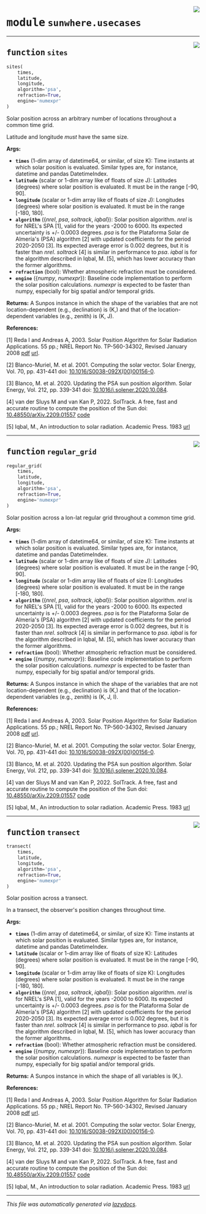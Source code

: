 <!-- markdownlint-disable -->

<a href="https://github.com/jararias/sunwhere/blob/master/sunwhere/usecases.py#L0"><img align="right" style="float:right;" src="https://img.shields.io/badge/-source-cccccc?style=flat-square" /></a>

# <kbd>module</kbd> `sunwhere.usecases`





---

<a href="https://github.com/jararias/sunwhere/blob/master/sunwhere/usecases.py#L22"><img align="right" style="float:right;" src="https://img.shields.io/badge/-source-cccccc?style=flat-square" /></a>

## <kbd>function</kbd> `sites`

```python
sites(
    times,
    latitude,
    longitude,
    algorithm='psa',
    refraction=True,
    engine='numexpr'
)
```

Solar position across an arbitrary number of locations throughout a common time grid. 

Latitude and longitude *must* have the same size. 



**Args:**
 
 - <b>`times`</b> (1-dim array of datetime64, or similar, of size K):  Time  instants at which solar position is evaluated. Similar types  are, for instance, datetime and pandas DatetimeIndex. 
 - <b>`latitude`</b> (scalar or 1-dim array like of floats of size J):  Latitudes  (degrees) where solar position is evaluated. It must be in the  range [-90, 90]. 
 - <b>`longitude`</b> (scalar or 1-dim array like of floats of size J):  Longitudes  (degrees) where solar position is evaluated. It must be in the  range [-180, 180]. 
 - <b>`algorithm`</b> ({_nrel_, _psa_, _soltrack_, _iqbal_}):  Solar position algorithm.  _nrel_ is for NREL's SPA [1], valid for the years -2000 to 6000.  Its expected uncertainty is +/- 0.0003 degrees. _psa_ is for the  Plataforma Solar de Almería's (PSA) algorithm [2] with updated  coefficients for the period 2020-2050 [3]. Its expected average  error is 0.002 degrees, but it is faster than _nrel_. _soltrack_  [4] is similar in performance to _psa_. _iqbal_ is for the algorithm  described in Iqbal, M. [5], which has lower accuracy than the former  algorithms. 
 - <b>`refraction`</b> (bool):  Whether atmospheric refraction must be considered. 
 - <b>`engine`</b> ({_numpy_, _numexpr_}):  Baseline code implementation to perform  the solar position calculations. _numexpr_ is expected to be faster  than numpy, especially for big spatial and/or temporal grids. 



**Returns:**
 A Sunpos instance in which the shape of the variables that are not location-dependent (e.g., declination) is (K,) and that of the location-dependent variables (e.g., zenith) is (K, J). 



**References:**
 

[1] Reda I and Andreas A, 2003. Solar Position Algorithm for Solar Radiation Applications. 55 pp.; NREL Report No. TP-560-34302, Revised January 2008 [pdf](http://www.nrel.gov/docs/fy08osti/34302.pdf) [url](https://midcdmz.nrel.gov/spa/). 

[2] Blanco-Muriel, M. et al. 2001. Computing the solar vector. Solar Energy, Vol. 70, pp. 431-441 doi: [10.1016/S0038-092X(00)00156-0](https://doi.org/10.1016/S0038-092X(00)00156-0). 

[3] Blanco, M. et al. 2020. Updating the PSA sun position algorithm. Solar Energy, Vol. 212, pp. 339-341 doi: [10.1016/j.solener.2020.10.084](https://doi.org/10.1016/j.solener.2020.10.084). 

[4] van der Sluys M and van Kan P, 2022. SolTrack. A free, fast and accurate routine to compute the position of the Sun doi: [10.48550/arXiv.2209.01557](https://doi.org/10.48550/arXiv.2209.01557) [code](https://github.com/MarcvdSluys/SolTrack-Python) 

[5] Iqbal, M., An introduction to solar radiation. Academic Press. 1983 [url](https://www.sciencedirect.com/book/9780123737502/an-introduction-to-solar-radiation) 


---

<a href="https://github.com/jararias/sunwhere/blob/master/sunwhere/usecases.py#L119"><img align="right" style="float:right;" src="https://img.shields.io/badge/-source-cccccc?style=flat-square" /></a>

## <kbd>function</kbd> `regular_grid`

```python
regular_grid(
    times,
    latitude,
    longitude,
    algorithm='psa',
    refraction=True,
    engine='numexpr'
)
```

Solar position across a lon-lat regular grid throughout a common time grid. 



**Args:**
 
 - <b>`times`</b> (1-dim array of datetime64, or similar, of size K):  Time  instants at which solar position is evaluated. Similar types  are, for instance, datetime and pandas DatetimeIndex. 
 - <b>`latitude`</b> (scalar or 1-dim array like of floats of size J):  Latitudes  (degrees) where solar position is evaluated. It must be in the  range [-90, 90]. 
 - <b>`longitude`</b> (scalar or 1-dim array like of floats of size I):  Longitudes  (degrees) where solar position is evaluated. It must be in the  range [-180, 180]. 
 - <b>`algorithm`</b> ({_nrel_, _psa_, _soltrack_, _iqbal_}):  Solar position algorithm.  _nrel_ is for NREL's SPA [1], valid for the years -2000 to 6000.  Its expected uncertainty is +/- 0.0003 degrees. _psa_ is for the  Plataforma Solar de Almería's (PSA) algorithm [2] with updated  coefficients for the period 2020-2050 [3]. Its expected average  error is 0.002 degrees, but it is faster than _nrel_. _soltrack_  [4] is similar in performance to _psa_. _iqbal_ is for the algorithm  described in Iqbal, M. [5], which has lower accuracy than the former  algorithms. 
 - <b>`refraction`</b> (bool):  Whether atmospheric refraction must be considered. 
 - <b>`engine`</b> ({_numpy_, _numexpr_}):  Baseline code implementation to perform  the solar position calculations. _numexpr_ is expected to be faster  than numpy, especially for big spatial and/or temporal grids. 



**Returns:**
 A Sunpos instance in which the shape of the variables that are not location-dependent (e.g., declination) is (K,) and that of the location-dependent variables (e.g., zenith) is (K, J, I). 



**References:**
 

[1] Reda I and Andreas A, 2003. Solar Position Algorithm for Solar Radiation Applications. 55 pp.; NREL Report No. TP-560-34302, Revised January 2008 [pdf](http://www.nrel.gov/docs/fy08osti/34302.pdf) [url](https://midcdmz.nrel.gov/spa/). 

[2] Blanco-Muriel, M. et al. 2001. Computing the solar vector. Solar Energy, Vol. 70, pp. 431-441 doi: [10.1016/S0038-092X(00)00156-0](https://doi.org/10.1016/S0038-092X(00)00156-0). 

[3] Blanco, M. et al. 2020. Updating the PSA sun position algorithm. Solar Energy, Vol. 212, pp. 339-341 doi: [10.1016/j.solener.2020.10.084](https://doi.org/10.1016/j.solener.2020.10.084). 

[4] van der Sluys M and van Kan P, 2022. SolTrack. A free, fast and accurate routine to compute the position of the Sun doi: [10.48550/arXiv.2209.01557](https://doi.org/10.48550/arXiv.2209.01557) [code](https://github.com/MarcvdSluys/SolTrack-Python) 

[5] Iqbal, M., An introduction to solar radiation. Academic Press. 1983 [url](https://www.sciencedirect.com/book/9780123737502/an-introduction-to-solar-radiation) 


---

<a href="https://github.com/jararias/sunwhere/blob/master/sunwhere/usecases.py#L207"><img align="right" style="float:right;" src="https://img.shields.io/badge/-source-cccccc?style=flat-square" /></a>

## <kbd>function</kbd> `transect`

```python
transect(
    times,
    latitude,
    longitude,
    algorithm='psa',
    refraction=True,
    engine='numexpr'
)
```

Solar position across a transect. 

In a transect, the observer's position changes throughout time. 



**Args:**
 
 - <b>`times`</b> (1-dim array of datetime64, or similar, of size K):  Time  instants at which solar position is evaluated. Similar types  are, for instance, datetime and pandas DatetimeIndex. 
 - <b>`latitude`</b> (scalar or 1-dim array like of floats of size K):  Latitudes  (degrees) where solar position is evaluated. It must be in the  range [-90, 90]. 
 - <b>`longitude`</b> (scalar or 1-dim array like of floats of size K):  Longitudes  (degrees) where solar position is evaluated. It must be in the  range [-180, 180]. 
 - <b>`algorithm`</b> ({_nrel_, _psa_, _soltrack_, _iqbal_}):  Solar position algorithm.  _nrel_ is for NREL's SPA [1], valid for the years -2000 to 6000.  Its expected uncertainty is +/- 0.0003 degrees. _psa_ is for the  Plataforma Solar de Almería's (PSA) algorithm [2] with updated  coefficients for the period 2020-2050 [3]. Its expected average  error is 0.002 degrees, but it is faster than _nrel_. _soltrack_  [4] is similar in performance to _psa_. _iqbal_ is for the algorithm  described in Iqbal, M. [5], which has lower accuracy than the former  algorithms. 
 - <b>`refraction`</b> (bool):  Whether atmospheric refraction must be considered. 
 - <b>`engine`</b> ({_numpy_, _numexpr_}):  Baseline code implementation to perform  the solar position calculations. _numexpr_ is expected to be faster  than numpy, especially for big spatial and/or temporal grids. 



**Returns:**
 A Sunpos instance in which the shape of all variables is (K,). 



**References:**
 

[1] Reda I and Andreas A, 2003. Solar Position Algorithm for Solar Radiation Applications. 55 pp.; NREL Report No. TP-560-34302, Revised January 2008 [pdf](http://www.nrel.gov/docs/fy08osti/34302.pdf) [url](https://midcdmz.nrel.gov/spa/). 

[2] Blanco-Muriel, M. et al. 2001. Computing the solar vector. Solar Energy, Vol. 70, pp. 431-441 doi: [10.1016/S0038-092X(00)00156-0](https://doi.org/10.1016/S0038-092X(00)00156-0). 

[3] Blanco, M. et al. 2020. Updating the PSA sun position algorithm. Solar Energy, Vol. 212, pp. 339-341 doi: [10.1016/j.solener.2020.10.084](https://doi.org/10.1016/j.solener.2020.10.084). 

[4] van der Sluys M and van Kan P, 2022. SolTrack. A free, fast and accurate routine to compute the position of the Sun doi: [10.48550/arXiv.2209.01557](https://doi.org/10.48550/arXiv.2209.01557) [code](https://github.com/MarcvdSluys/SolTrack-Python) 

[5] Iqbal, M., An introduction to solar radiation. Academic Press. 1983 [url](https://www.sciencedirect.com/book/9780123737502/an-introduction-to-solar-radiation) 




---

_This file was automatically generated via [lazydocs](https://github.com/ml-tooling/lazydocs)._
